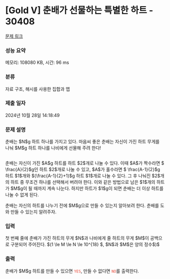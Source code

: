 # [Gold V] 춘배가 선물하는 특별한 하트 - 30408 

[문제 링크](https://www.acmicpc.net/problem/30408) 

### 성능 요약

메모리: 108080 KB, 시간: 96 ms

### 분류

자료 구조, 해시를 사용한 집합과 맵

### 제출 일자

2024년 10월 28일 14:18:49

### 문제 설명

<p>춘배는 $N$g 하트 하나를 가지고 있다. 마음씨 좋은 춘배는 자신이 가진 하트 무게를 나눠 $M$g 하트 하나를 나비에게 선물해 주려 한다!</p>

<p style="text-align: center;"><img alt="" src=""></p>

<p>춘배는 자신이 가진 $A$g 하트를 하트 $2$개로 나눌 수 있다. 이때 $A$가 짝수라면 $ \frac{A}{2}$g인 하트 $2$개로 나눌 수 있고, $A$가 홀수라면 $ \frac{A-1}{2}$g 하트 $1$개와 $(\frac{A-1}{2}+1)$g 하트 $1$개로 나눌 수 있다. 그 후 나눠진 $2$개의 하트 중 무조건 하나를 선택해서 버려야 한다. 이와 같은 방법으로 남은 $1$개의 하트가 $M$g이 될 때까지 계속 나눈다. 하지만 하트가 $1$g이 되면 춘배는 더 이상 하트를 나눌 수 없게 된다.</p>

<p>춘배는 자신의 하트를 나누기 전에 $M$g으로 만들 수 있는지 알아보려 한다. 춘배를 도와 만들 수 있는지 알려주자.</p>

### 입력 

 <p>첫 번째 줄에 춘배가 가진 하트의 무게 $N$과 나비에게 줄 하트의 무게 $M$이 공백으로 구분되어 주어진다. $(1 \le M \le N \le 10^{18} $, $N$과 $M$은 양의 정수$)$</p>

### 출력 

 <p>춘배가 $M$g 하트를 만들 수 있으면 <span style="color:#e74c3c;"><code>YES</code></span>, 만들 수 없다면 <span style="color:#e74c3c;"><code>NO</code></span>를 출력한다.</p>

